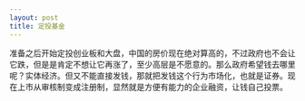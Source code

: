 ```yaml
---
layout: post
title: 定投基金
---
```

准备之后开始定投创业板和大盘，中国的房价现在绝对算高的，不过政府也不会让它跌，但是是肯定不想让它再涨了，至少高层是不愿意的。那么政府希望钱去哪里呢？实体经济。但又不能直接发钱，那就把发钱这个行为市场化，也就是证券。现在上市从审核制变成注册制，显然就是方便有能力的企业融资，让钱自己投票。


